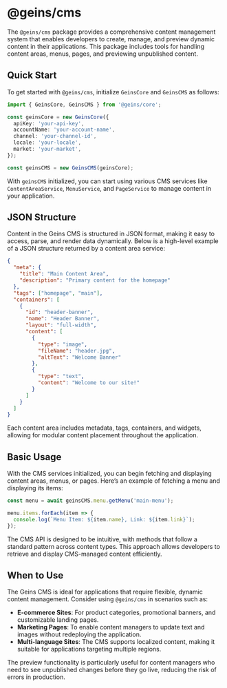 # @geins/cms

The `@geins/cms` package provides a comprehensive content management system that enables developers to create, manage, and preview dynamic content in their applications. This package includes tools for handling content areas, menus, pages, and previewing unpublished content.

## Quick Start

To get started with `@geins/cms`, initialize `GeinsCore` and `GeinsCMS` as follows:

```typescript
import { GeinsCore, GeinsCMS } from '@geins/core';

const geinsCore = new GeinsCore({
  apiKey: 'your-api-key',
  accountName: 'your-account-name',
  channel: 'your-channel-id',
  locale: 'your-locale',
  market: 'your-market',
});

const geinsCMS = new GeinsCMS(geinsCore);
```

With `geinsCMS` initialized, you can start using various CMS services like `ContentAreaService`, `MenuService`, and `PageService` to manage content in your application.

## JSON Structure

Content in the Geins CMS is structured in JSON format, making it easy to access, parse, and render data dynamically. Below is a high-level example of a JSON structure returned by a content area service:

```json
{
  "meta": {
    "title": "Main Content Area",
    "description": "Primary content for the homepage"
  },
  "tags": ["homepage", "main"],
  "containers": [
    {
      "id": "header-banner",
      "name": "Header Banner",
      "layout": "full-width",
      "content": [
        {
          "type": "image",
          "fileName": "header.jpg",
          "altText": "Welcome Banner"
        },
        {
          "type": "text",
          "content": "Welcome to our site!"
        }
      ]
    }
  ]
}
```

Each content area includes metadata, tags, containers, and widgets, allowing for modular content placement throughout the application.

## Basic Usage

With the CMS services initialized, you can begin fetching and displaying content areas, menus, or pages. Here’s an example of fetching a menu and displaying its items:

```typescript
const menu = await geinsCMS.menu.getMenu('main-menu');

menu.items.forEach(item => {
  console.log(`Menu Item: ${item.name}, Link: ${item.link}`);
});
```

The CMS API is designed to be intuitive, with methods that follow a standard pattern across content types. This approach allows developers to retrieve and display CMS-managed content efficiently.

## When to Use

The Geins CMS is ideal for applications that require flexible, dynamic content management. Consider using `@geins/cms` in scenarios such as:

- **E-commerce Sites**: For product categories, promotional banners, and customizable landing pages.
- **Marketing Pages**: To enable content managers to update text and images without redeploying the application.
- **Multi-language Sites**: The CMS supports localized content, making it suitable for applications targeting multiple regions.

The preview functionality is particularly useful for content managers who need to see unpublished changes before they go live, reducing the risk of errors in production.
